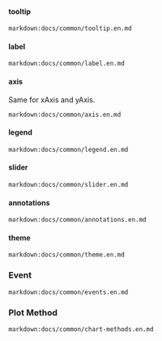 #### tooltip

`markdown:docs/common/tooltip.en.md`

#### label

`markdown:docs/common/label.en.md`

#### axis

Same for xAxis and yAxis.

`markdown:docs/common/axis.en.md`

#### legend

`markdown:docs/common/legend.en.md`

#### slider

`markdown:docs/common/slider.en.md`

#### annotations

`markdown:docs/common/annotations.en.md`

#### theme

`markdown:docs/common/theme.en.md`

### Event

`markdown:docs/common/events.en.md`

### Plot Method

`markdown:docs/common/chart-methods.en.md`
